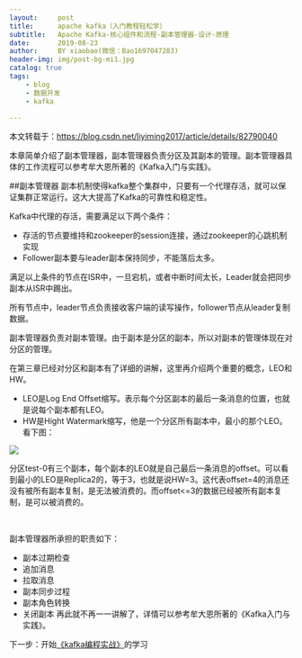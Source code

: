 ```yaml
---
layout:     post
title:      apache kafka（入门教程轻松学）
subtitle:   Apache Kafka-核心组件和流程-副本管理器-设计-原理
date:       2019-08-23
author:     BY xiaobao(微信：Bao1697047283)
header-img: img/post-bg-mi1.jpg
catalog: true
tags:
    - blog
    - 数据开发
    - kafka
    
---
```


本文转载于：https://blog.csdn.net/liyiming2017/article/details/82790040




本章简单介绍了副本管理器，副本管理器负责分区及其副本的管理。副本管理器具体的工作流程可以参考牟大恩所著的《Kafka入门与实践》。

##副本管理器
副本机制使得kafka整个集群中，只要有一个代理存活，就可以保证集群正常运行。这大大提高了Kafka的可靠性和稳定性。

Kafka中代理的存活，需要满足以下两个条件：

* 存活的节点要维持和zookeeper的session连接，通过zookeeper的心跳机制实现
* Follower副本要与leader副本保持同步，不能落后太多。


满足以上条件的节点在ISR中，一旦宕机，或者中断时间太长，Leader就会把同步副本从ISR中踢出。

所有节点中，leader节点负责接收客户端的读写操作，follower节点从leader复制数据。

副本管理器负责对副本管理。由于副本是分区的副本，所以对副本的管理体现在对分区的管理。

在第三章已经对分区和副本有了详细的讲解，这里再介绍两个重要的概念，LEO和HW。

* LEO是Log End Offset缩写。表示每个分区副本的最后一条消息的位置，也就是说每个副本都有LEO。
* HW是Hight Watermark缩写，他是一个分区所有副本中，最小的那个LEO。
看下图：

![](http://ww2.sinaimg.cn/large/006y8mN6ly1g692b7eto2j31bu0g0taa.jpg)

分区test-0有三个副本，每个副本的LEO就是自己最后一条消息的offset。可以看到最小的LEO是Replica2的，等于3，也就是说HW=3。这代表offset=4的消息还没有被所有副本复制，是无法被消费的。而offset<=3的数据已经被所有副本复制，是可以被消费的。

 

副本管理器所承担的职责如下：

* 副本过期检查
* 追加消息
* 拉取消息
* 副本同步过程
* 副本角色转换
* 关闭副本
再此就不再一一讲解了，详情可以参考牟大恩所著的《Kafka入门与实践》。

下一步：开始[《kafka编程实战》]()的学习
